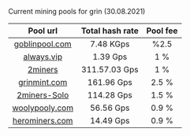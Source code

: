 Current mining pools for grin (30.08.2021)

**Pool url**|  Total hash rate |  Pool fee      
:-----:|:-----:|:-----:|
[goblinpool.com](https://goblinpool.com/)| 7.48 KGps | %2.5
[always.vip](http://pool.always.vip/) | 1.39 Gps| 1 %
[2miners](https://grin.2miners.com/)| 311.57.03 Gps| 1 %
[grinmint.com](https://grinmint.com/) | 161.96 Gps |  2.5 %
[2miners-Solo](https://solo-grin.2miners.com/) | 114.28 Gps | 1.5 %
[woolypooly.com](https://woolypooly.com/coin/grin) | 56.56 Gps | 0.9 %
[herominers.com](https://grin.herominers.com/) | 14.49 Gps | 0.9 % 
